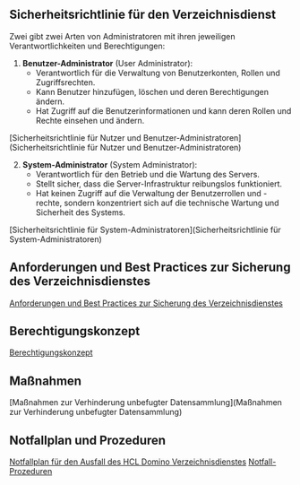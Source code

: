 ## Sicherheitsrichtlinie für den Verzeichnisdienst

Zwei gibt zwei Arten von Administratoren mit ihren jeweiligen Verantwortlichkeiten und Berechtigungen:

1. **Benutzer-Administrator** (User Administrator):
   - Verantwortlich für die Verwaltung von Benutzerkonten, Rollen und Zugriffsrechten.
   - Kann Benutzer hinzufügen, löschen und deren Berechtigungen ändern.
   - Hat Zugriff auf die Benutzerinformationen und kann deren Rollen und Rechte einsehen und ändern.

[Sicherheitsrichtlinie für Nutzer und Benutzer-Administratoren](Sicherheitsrichtlinie für Nutzer und Benutzer-Administratoren)

2. **System-Administrator** (System Administrator):
   - Verantwortlich für den Betrieb und die Wartung des Servers.
   - Stellt sicher, dass die Server-Infrastruktur reibungslos funktioniert.
   - Hat keinen Zugriff auf die Verwaltung der Benutzerrollen und -rechte, sondern konzentriert sich auf die technische Wartung und Sicherheit des Systems.

[Sicherheitsrichtlinie für System-Administratoren](Sicherheitsrichtlinie für System-Administratoren)

## Anforderungen und Best Practices zur Sicherung des Verzeichnisdienstes

[Anforderungen und Best Practices zur Sicherung des Verzeichnisdienstes](Anforderungen)

## Berechtigungskonzept

[Berechtigungskonzept](Berechtigungskonzept)

## Maßnahmen

[Maßnahmen zur Verhinderung unbefugter Datensammlung](Maßnahmen zur Verhinderung unbefugter Datensammlung)

## Notfallplan und Prozeduren
[Notfallplan für den Ausfall des HCL Domino Verzeichnisdienstes](Notfallplan)
[Notfall-Prozeduren](Notfall-Prozeduren)
